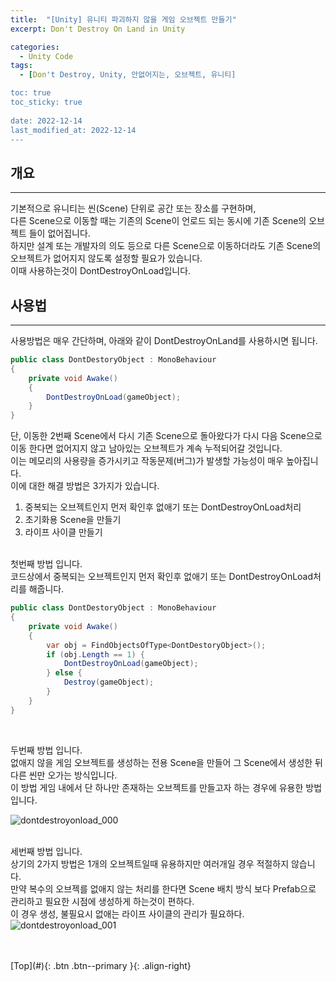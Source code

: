 ```yaml
---
title:  "[Unity] 유니티 파괴하지 않을 게임 오브젝트 만들기"
excerpt: Don't Destroy On Land in Unity

categories:
  - Unity Code
tags:
  - [Don't Destroy, Unity, 안없어지는, 오브젝트, 유니티]

toc: true
toc_sticky: true
 
date: 2022-12-14
last_modified_at: 2022-12-14
---
```


## 개요
---
기본적으로 유니티는 씬(Scene) 단위로 공간 또는 장소를 구현하며,<br>
다른 Scene으로 이동할 때는 기존의 Scene이 언로드 되는 동시에 기존 Scene의 오브젝트 들이 없어집니다.<br>
하지만 설계 또는 개발자의 의도 등으로 다른 Scene으로 이동하더라도 기존 Scene의 오브젝트가 없어지지 않도록 설정할 필요가 있습니다. <br>
이때 사용하는것이 DontDestroyOnLoad입니다. <br>



## 사용법
---

사용방법은 매우 간단하며, 아래와 같이 DontDestroyOnLand를 사용하시면 됩니다.

``` C#
public class DontDestoryObject : MonoBehaviour
{
    private void Awake()
    {
        DontDestroyOnLoad(gameObject);
    }
}
```


단, 이동한 2번째 Scene에서 다시 기존 Scene으로 돌아왔다가 다시 다음 Scene으로 이동 한다면 없어지지 않고 남아있는 오브젝트가 계속 누적되어갈 것입니다. <br>
이는 메모리의 사용량을 증가시키고 작동문제(버그)가 발생할 가능성이 매우 높아집니다. <br>
이에 대한 해결 방법은 3가지가 있습니다.

1. 중복되는 오브젝트인지 먼저 확인후 없애기 또는 DontDestroyOnLoad처리
2. 초기화용 Scene을 만들기
3. 라이프 사이클 만들기

<br>
첫번째 방법 입니다. <br>
코드상에서 중복되는 오브젝트인지 먼저 확인후 없애기 또는 DontDestroyOnLoad처리를 해줍니다. <br>

``` C#
public class DontDestoryObject : MonoBehaviour
{
    private void Awake()
    {
        var obj = FindObjectsOfType<DontDestoryObject>();
        if (obj.Length == 1) {
            DontDestroyOnLoad(gameObject);
        } else {
            Destroy(gameObject);
        }
    }
}
```
<br>

두번째 방법 입니다. <br>
없애지 않을 게임 오브젝트를 생성하는 전용 Scene을 만들어 그 Scene에서 생성한 뒤 다른 씬만 오가는 방식입니다.<br>
이 방법 게임 내에서 단 하나만 존재하는 오브젝트를 만들고자 하는 경우에 유용한 방법입니다.<br>

![dontdestroyonload_000](https://user-images.githubusercontent.com/40765022/207613269-2d76367e-c33b-4dff-8ed5-e11fd5baa187.png) <br><br>


세번째 방법 입니다. <br>
상기의 2가지 방법은 1개의 오브젝트일때 유용하지만 여러개일 경우 적절하지 않습니다. <br>
만약 복수의 오브젝를 없애지 않는 처리를 한다면 Scene 배치 방식 보다 Prefab으로 관리하고 필요한 시점에 생성하게 하는것이 편하다. <br>
이 경우 생성, 불필요시 없애는 라이프 사이클의 관리가 필요하다. <br>
![dontdestroyonload_001](https://user-images.githubusercontent.com/40765022/207613273-d022ee4b-75c5-4688-9598-1e142b6d859f.png) <br><br>

<br>
[Top](#){: .btn .btn--primary }{: .align-right}
